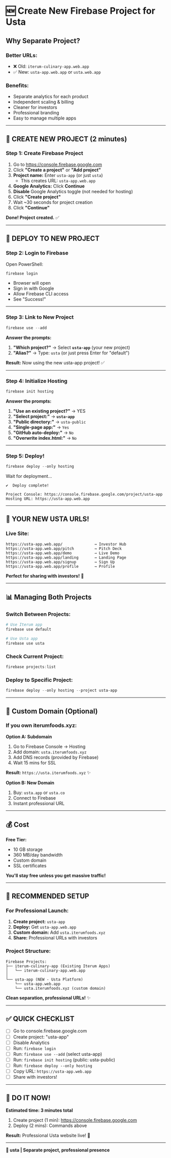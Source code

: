 # 🆕 Create New Firebase Project for Usta

## Why Separate Project?

### **Better URLs:**
- ❌ Old: `iterum-culinary-app.web.app`
- ✅ New: `usta-app.web.app` or `usta.web.app`

### **Benefits:**
- Separate analytics for each product
- Independent scaling & billing
- Cleaner for investors
- Professional branding
- Easy to manage multiple apps

---

## 🚀 CREATE NEW PROJECT (2 minutes)

### **Step 1: Create Firebase Project**

1. Go to https://console.firebase.google.com
2. Click **"Create a project"** or **"Add project"**
3. **Project name:** Enter `usta-app` (or just `usta`)
   - This creates URL: `usta-app.web.app`
4. **Google Analytics:** Click **Continue**
5. **Disable** Google Analytics toggle (not needed for hosting)
6. Click **"Create project"**
7. Wait ~30 seconds for project creation
8. Click **"Continue"**

**Done! Project created.** ✅

---

## 🔧 DEPLOY TO NEW PROJECT

### **Step 2: Login to Firebase**

Open PowerShell:
```powershell
firebase login
```

- Browser will open
- Sign in with Google
- Allow Firebase CLI access
- See "Success!"

---

### **Step 3: Link to New Project**

```powershell
firebase use --add
```

**Answer the prompts:**
1. **"Which project?"** → Select **`usta-app`** (your new project)
2. **"Alias?"** → Type: `usta` (or just press Enter for "default")

**Result:** Now using the new usta-app project! ✅

---

### **Step 4: Initialize Hosting**

```powershell
firebase init hosting
```

**Answer the prompts:**
1. **"Use an existing project?"** → YES
2. **"Select project:"** → **`usta-app`**
3. **"Public directory:"** → `usta-public`
4. **"Single-page app:"** → `Yes`
5. **"GitHub auto-deploy:"** → `No`
6. **"Overwrite index.html:"** → `No`

---

### **Step 5: Deploy!**

```powershell
firebase deploy --only hosting
```

Wait for deployment...

```
✔  Deploy complete!

Project Console: https://console.firebase.google.com/project/usta-app
Hosting URL: https://usta-app.web.app
```

---

## 🎉 YOUR NEW USTA URLS!

### **Live Site:**
```
https://usta-app.web.app/              → Investor Hub
https://usta-app.web.app/pitch         → Pitch Deck
https://usta-app.web.app/demo          → Live Demo
https://usta-app.web.app/landing       → Landing Page
https://usta-app.web.app/signup        → Sign Up
https://usta-app.web.app/profile       → Profile
```

**Perfect for sharing with investors!** 📧

---

## 📊 Managing Both Projects

### **Switch Between Projects:**

```powershell
# Use Iterum app
firebase use default

# Use Usta app
firebase use usta
```

### **Check Current Project:**

```powershell
firebase projects:list
```

### **Deploy to Specific Project:**

```powershell
firebase deploy --only hosting --project usta-app
```

---

## 🔗 Custom Domain (Optional)

### **If you own iterumfoods.xyz:**

**Option A: Subdomain**
1. Go to Firebase Console → Hosting
2. Add domain: `usta.iterumfoods.xyz`
3. Add DNS records (provided by Firebase)
4. Wait 15 mins for SSL

**Result:** `https://usta.iterumfoods.xyz` ✨

**Option B: New Domain**
1. Buy: `usta.app` or `usta.co`
2. Connect to Firebase
3. Instant professional URL

---

## 💰 Cost

**Free Tier:**
- 10 GB storage
- 360 MB/day bandwidth
- Custom domain
- SSL certificates

**You'll stay free unless you get massive traffic!**

---

## 🎯 RECOMMENDED SETUP

### **For Professional Launch:**

1. **Create project:** `usta-app`
2. **Deploy:** Get `usta-app.web.app`
3. **Custom domain:** Add `usta.iterumfoods.xyz`
4. **Share:** Professional URLs with investors

### **Project Structure:**
```
Firebase Projects:
├── iterum-culinary-app (Existing Iterum Apps)
│   └── iterum-culinary-app.web.app
│
└── usta-app (NEW - Usta Platform)
    └── usta-app.web.app
    └── usta.iterumfoods.xyz (custom domain)
```

**Clean separation, professional URLs!** ✨

---

## ✅ QUICK CHECKLIST

- [ ] Go to console.firebase.google.com
- [ ] Create project: "usta-app"
- [ ] Disable Analytics
- [ ] Run: `firebase login`
- [ ] Run: `firebase use --add` (select usta-app)
- [ ] Run: `firebase init hosting` (public: usta-public)
- [ ] Run: `firebase deploy --only hosting`
- [ ] Copy URL: `https://usta-app.web.app`
- [ ] Share with investors!

---

## 🚀 DO IT NOW!

**Estimated time: 3 minutes total**

1. Create project (1 min): https://console.firebase.google.com
2. Deploy (2 mins): Commands above

**Result:** Professional Usta website live! 🎉

---

**🔨 usta | Separate project, professional presence**

